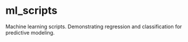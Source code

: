 # ml_scripts
Machine learning scripts.  Demonstrating regression and classification for predictive modeling.
